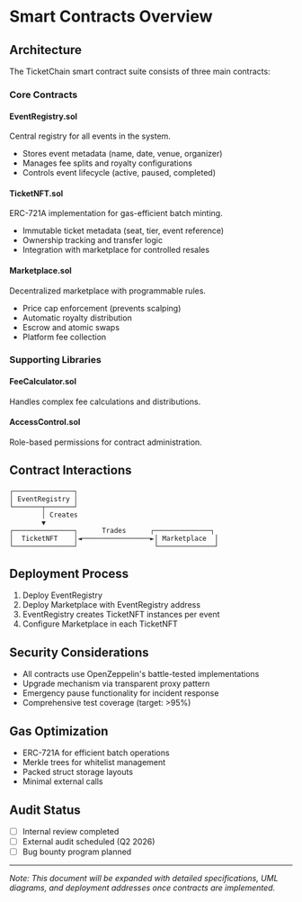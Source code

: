# Smart Contracts Overview

## Architecture

The TicketChain smart contract suite consists of three main contracts:

### Core Contracts

#### EventRegistry.sol
Central registry for all events in the system.
- Stores event metadata (name, date, venue, organizer)
- Manages fee splits and royalty configurations
- Controls event lifecycle (active, paused, completed)

#### TicketNFT.sol
ERC-721A implementation for gas-efficient batch minting.
- Immutable ticket metadata (seat, tier, event reference)
- Ownership tracking and transfer logic
- Integration with marketplace for controlled resales

#### Marketplace.sol
Decentralized marketplace with programmable rules.
- Price cap enforcement (prevents scalping)
- Automatic royalty distribution
- Escrow and atomic swaps
- Platform fee collection

### Supporting Libraries

#### FeeCalculator.sol
Handles complex fee calculations and distributions.

#### AccessControl.sol
Role-based permissions for contract administration.

## Contract Interactions

```
┌───────────────┐
│ EventRegistry │
└───────┬───────┘
        │ Creates
        ▼
┌───────────────┐      Trades      ┌──────────────┐
│  TicketNFT    │◄─────────────────►│ Marketplace  │
└───────────────┘                   └──────────────┘
```

## Deployment Process

1. Deploy EventRegistry
2. Deploy Marketplace with EventRegistry address
3. EventRegistry creates TicketNFT instances per event
4. Configure Marketplace in each TicketNFT

## Security Considerations

- All contracts use OpenZeppelin's battle-tested implementations
- Upgrade mechanism via transparent proxy pattern
- Emergency pause functionality for incident response
- Comprehensive test coverage (target: >95%)

## Gas Optimization

- ERC-721A for efficient batch operations
- Merkle trees for whitelist management
- Packed struct storage layouts
- Minimal external calls

## Audit Status

- [ ] Internal review completed
- [ ] External audit scheduled (Q2 2026)
- [ ] Bug bounty program planned

---

*Note: This document will be expanded with detailed specifications, UML diagrams, and deployment addresses once contracts are implemented.*
